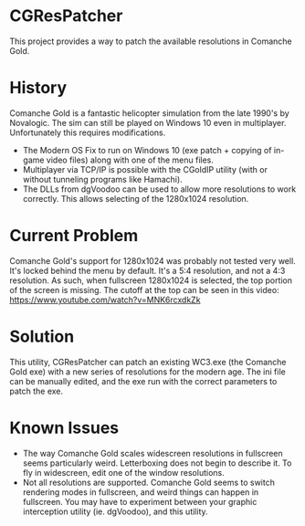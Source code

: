 # CGResPatcher
This project provides a way to patch the available resolutions in Comanche Gold.

# History

Comanche Gold is a fantastic helicopter simulation from the late 1990's by Novalogic. The sim can still be played on Windows 10 even in multiplayer. Unfortunately this requires modifications.

- The Modern OS Fix to run on Windows 10 (exe patch + copying of in-game video files) along with one of the menu files.
- Multiplayer via TCP/IP is possible with the CGoldIP utility (with or without tunneling programs like Hamachi).
- The DLLs from dgVoodoo can be used to allow more resolutions to work correctly. This allows selecting of the 1280x1024 resolution.

# Current Problem

Comanche Gold's support for 1280x1024 was probably not tested very well. It's locked behind the menu by default. It's a 5:4 resolution, and not a 4:3 resolution. As such, when fullscreen 1280x1024 is selected, the top portion of the screen is missing. The cutoff at the top can be seen in this video: https://www.youtube.com/watch?v=MNK6rcxdkZk

# Solution

This utility, CGResPatcher can patch an existing WC3.exe (the Comanche Gold exe) with a new series of resolutions for the modern age. The ini file can be manually edited, and the exe run with the correct parameters to patch the exe.

# Known Issues

- The way Comanche Gold scales widescreen resolutions in fullscreen seems particularly weird. Letterboxing does not begin to describe it. To fly in widescreen, edit one of the window resolutions.
- Not all resolutions are supported. Comanche Gold seems to switch rendering modes in fullscreen, and weird things can happen in fullscreen. You may have to experiment between your graphic interception utility (ie. dgVoodoo), and this utility.
